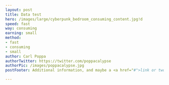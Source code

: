 ```yaml
---
layout: post
title: Data test
hero: /images/large/cyberpunk_bedroom_consuming_content.jpg!d
speed: fast
way: consuming
earning: small
method:
- fast
- consuming
- small
author: Carl Poppa
authorTwitter: https://twitter.com/poppacalypse
authorPic: /images/poppacalypse.jpg
postFooter: Additional information, and maybe a <a href="#">link or two</a>. Lorem ipsum dolor sit amet

---
```

